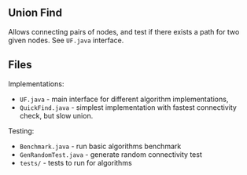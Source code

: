 Union Find
----------

Allows connecting pairs of nodes, and test if there exists a path for two given nodes. See `UF.java` interface.

Files
-----

Implementations:

* `UF.java` - main interface for different algorithm implementations,
* `QuickFind.java` - simplest implementation with fastest connectivity check, but slow union.

Testing:

* `Benchmark.java` - run basic algorithms benchmark
* `GenRandomTest.java` - generate random connectivity test
* `tests/` - tests to run for algorithms